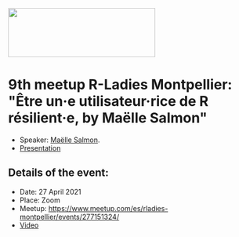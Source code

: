 <img src="https://github.com/rladies/starter-kit/blob/master/logo/R-LadiesGlobal_RBG_online_LogoWithText_Horizontal.png" data-canonical-src="https://github.com/rladies/starter-kit/blob/master/logo/R-LadiesGlobal_RBG_online_LogoWithText_Horizontal.png" width="300" height="100" />

# 9th meetup R-Ladies Montpellier: "Être un·e utilisateur·rice de R résilient·e, by Maëlle Salmon"

- Speaker: [Maëlle Salmon](https://masalmon.eu/).
- [Presentation](https://rresilience-mpl.netlify.app/#/1)

## Details of the event:
- Date: 27 April 2021
- Place: Zoom
- Meetup: https://www.meetup.com/es/rladies-montpellier/events/277151324/
- [Video](https://umontpellier-fr.zoom.us/rec/share/zoD_Kt5hlRCBCH3jk0Akuh5tufHkj_11vmPf7RFXD4KPDYvqlWYnFjX--prO0wzx.IIIlujXPSxQC9ia3?startTime=1619541445000)
